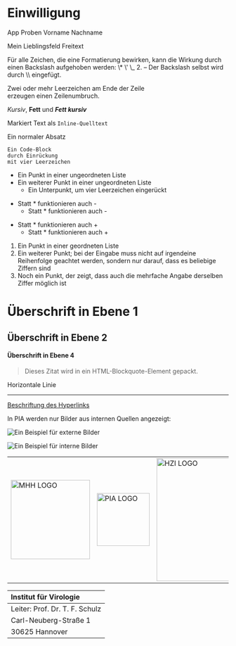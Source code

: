 # Einwilligung

App
<pia-consent-input-radio-app></pia-consent-input-radio-app>
Proben
<pia-consent-input-radio-labresults></pia-consent-input-radio-labresults>
Vorname
<pia-consent-input-text-firstname></pia-consent-input-text-firstname>
Nachname
<pia-consent-input-text-lastname></pia-consent-input-text-lastname>

Mein Lieblingsfeld
<pia-consent-input-radio-generic name="lieblingsfeld"></pia-consent-input-radio-generic>
Freitext
<pia-consent-input-text-generic name="freitext" label="Freitext"></pia-consent-input-text-generic>

Für alle Zeichen, die eine Formatierung bewirken, kann die Wirkung durch einen Backslash aufgehoben werden: \\\* \\\' \\\_ 2. – Der Backslash selbst wird durch \\\\ eingefügt.

Zwei oder mehr Leerzeichen am Ende der Zeile  
erzeugen einen Zeilenumbruch.

_Kursiv_, **Fett** und **_Fett kursiv_**

Markiert Text als `Inline-Quelltext`

Ein normaler Absatz

    Ein Code-Block
    durch Einrückung
    mit vier Leerzeichen

- Ein Punkt in einer ungeordneten Liste
- Ein weiterer Punkt in einer ungeordneten Liste
  - Ein Unterpunkt, um vier Leerzeichen eingerückt

* Statt \* funktionieren auch -
  - Statt \* funktionieren auch -

- Statt \* funktionieren auch +
  - Statt \* funktionieren auch +

1. Ein Punkt in einer geordneten Liste
2. Ein weiterer Punkt; bei der Eingabe muss nicht auf irgendeine Reihenfolge geachtet werden, sondern nur darauf, dass es beliebige Ziffern sind
3. Noch ein Punkt, der zeigt, dass auch die mehrfache Angabe derselben Ziffer möglich ist

# Überschrift in Ebene 1

## Überschrift in Ebene 2

#### Überschrift in Ebene 4

> Dieses Zitat wird in ein HTML-Blockquote-Element gepackt.

Horizontale Linie

---

[Beschriftung des Hyperlinks](https://de.wikipedia.org/ 'Titel, der beim Überfahren mit der Maus angezeigt wird')

In PIA werden nur Bilder aus internen Quellen angezeigt:

![Ein Beispiel für externe Bilder](https://commons.wikimedia.org/wiki/File:Example_de.jpg 'Beispielbild')

![Ein Beispiel für interne Bilder](http://localhost/assets/images/pia_logo.png 'Beispielbild')

|                                                                    |                                                                    |                                                                    |
| ------------------------------------------------------------------ | ------------------------------------------------------------------ | ------------------------------------------------------------------ |
| <img src="/assets/images/mhh_logo.gif" alt="MHH LOGO" width="180"> | <img src="/assets/images/pia_logo.png" alt="PIA LOGO" width="120"> | <img src="/assets/images/hzi_logo.jpg" alt="HZI LOGO" width="280"> |

| Institut für Virologie         |
| :----------------------------- |
| Leiter: Prof. Dr. T. F. Schulz |
| Carl-Neuberg-Straße 1          |
| 30625 Hannover                 |
